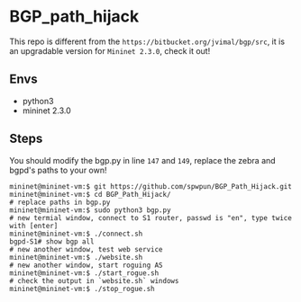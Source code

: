 # BGP_path_hijack
This repo is different from the `https://bitbucket.org/jvimal/bgp/src`, it is an upgradable version for `Mininet 2.3.0`, check it out!
## Envs
- python3
- mininet 2.3.0
## Steps
You should modify the bgp.py in line `147` and `149`, replace the zebra and bgpd's paths to your own!
```
mininet@mininet-vm:$ git https://github.com/spwpun/BGP_Path_Hijack.git
mininet@mininet-vm:$ cd BGP_Path_Hijack/
# replace paths in bgp.py
mininet@mininet-vm:$ sudo python3 bgp.py
# new termial window, connect to S1 router, passwd is "en", type twice with [enter]
mininet@mininet-vm:$ ./connect.sh
bgpd-S1# show bgp all
# new another window, test web service
mininet@mininet-vm:$ ./website.sh
# new another window, start roguing AS
mininet@mininet-vm:$ ./start_rogue.sh
# check the output in `website.sh` windows
mininet@mininet-vm:$ ./stop_rogue.sh
```
